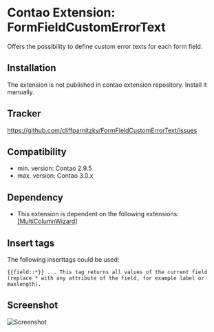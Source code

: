 Contao Extension: FormFieldCustomErrorText
==========================================

Offers the possibility to define custom error texts for each form field.


Installation
------------

The extension is not published in contao extension repository.
Install it manually.


Tracker
-------

https://github.com/cliffparnitzky/FormFieldCustomErrorText/issues


Compatibility
-------------

- min. version: Contao 2.9.5
- max. version: Contao 3.0.x


Dependency
----------

- This extension is dependent on the following extensions: [[MultiColumnWizard]](https://contao.org/en/extension-list/view/MultiColumnWizard.html)


Insert tags
-----------

The following inserttags could be used:

~~~~
{{field::*}} ... This tag returns all values of the current field (replace * with any attribute of the field, for example label or maxlength).
~~~~


Screenshot
----------

![Screenshot](https://raw.github.com/cliffparnitzky/FormFieldCustomErrorText/master/screenshot.jpg)